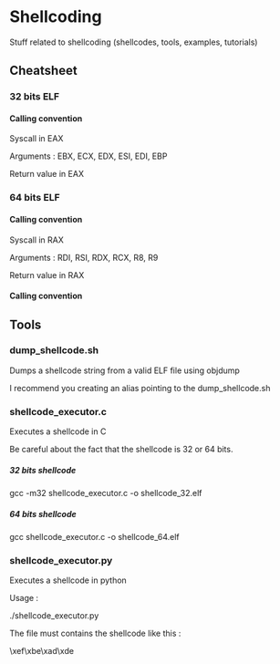 # Shellcoding
Stuff related to shellcoding (shellcodes, tools, examples, tutorials)

## Cheatsheet

### 32 bits ELF

#### Calling convention

Syscall in EAX

Arguments : EBX, ECX, EDX, ESI, EDI, EBP

Return value in EAX

### 64 bits ELF

#### Calling convention

Syscall in RAX

Arguments : RDI, RSI, RDX, RCX, R8, R9

Return value in RAX

#### Calling convention

## Tools

### dump_shellcode.sh

Dumps a shellcode string from a valid ELF file using objdump

I recommend you creating an alias pointing to the dump_shellcode.sh

### shellcode_executor.c

Executes a shellcode in C

Be careful about the fact that the shellcode is 32 or 64 bits.

##### 32 bits shellcode

gcc -m32 shellcode_executor.c -o shellcode_32.elf 

##### 64 bits shellcode

gcc shellcode_executor.c -o shellcode_64.elf

### shellcode_executor.py

Executes a shellcode in python

Usage :

./shellcode_executor.py <file>
  
The file must contains the shellcode like this :
 
\xef\xbe\xad\xde
